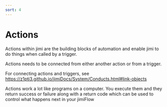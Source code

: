 ```yaml
---
sort: 4
---
```


# Actions

Actions within jimi are the building blocks of automation and enable jimi to do things when called by a trigger.

Actions needs to be connected from either another action or from a trigger.

For connecting actions and triggers, see https://z1pti3.github.io/jimiDocs/System/Conducts.html#link-objects

Actions work a lot like programs on a computer. You execute them and they return success or failure along with a return code which can be used to control what happens next in your jimiFlow
